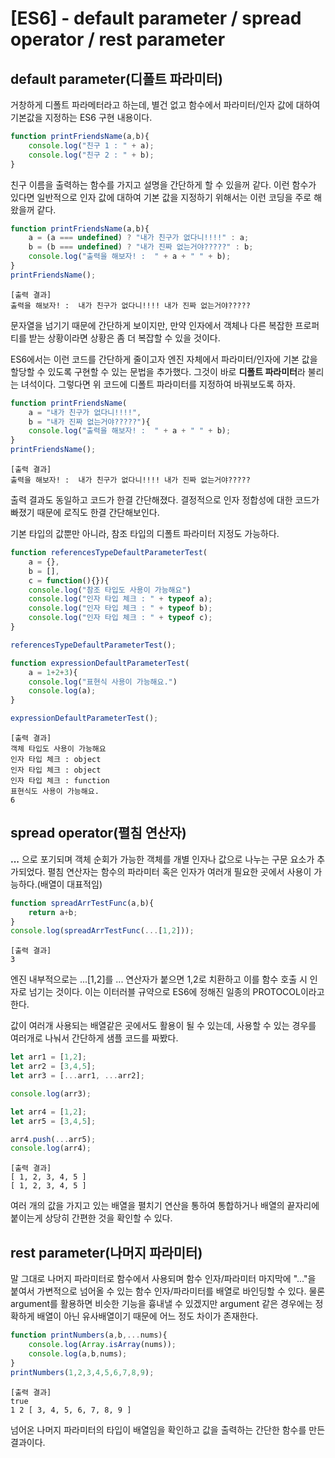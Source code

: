 # [ES6] - default parameter / spread operator / rest parameter

## default parameter(디폴트 파라미터)
거창하게 디폴트 파라메터라고 하는데, 별건 없고 함수에서 파라미터/인자 값에 대하여 기본값을 지정하는 ES6 구현 내용이다.

```javascript
function printFriendsName(a,b){
	console.log("친구 1 : " + a);
	console.log("친구 2 : " + b); 
}
```

친구 이름을 출력하는 함수를 가지고 설명을 간단하게 할 수 있을꺼 같다. 이런 함수가 있다면 일반적으로 인자 값에 대하여 기본 값을 지정하기 위해서는 이런 코딩을 주로 해왔을꺼 같다.

```javascript
function printFriendsName(a,b){
	a = (a === undefined) ? "내가 친구가 없다니!!!!" : a;
	b = (b === undefined) ? "내가 진짜 없는거야?????" : b;
	console.log("출력을 해보자! :  " + a + " " + b);
}
printFriendsName();
```

```
[출력 결과]
출력을 해보자! :  내가 친구가 없다니!!!! 내가 진짜 없는거야?????
```

문자열을 넘기기 때문에 간단하게 보이지만, 만약 인자에서 객체나 다른 복잡한 프로퍼티를 받는 상황이라면 상황은 좀 더 복잡할 수 있을 것이다. 

ES6에서는 이런 코드를 간단하게 줄이고자 엔진 자체에서 파라미터/인자에 기본 값을 할당할 수 있도록 구현할 수 있는 문법을 추가했다. 그것이 바로 **디폴트 파라미터**라 불리는 녀석이다. 그렇다면 위 코드에 디폴트 파라미터를 지정하여 바꿔보도록 하자.

```javascript
function printFriendsName(
	a = "내가 친구가 없다니!!!!",
	b = "내가 진짜 없는거야?????"){
	console.log("출력을 해보자! :  " + a + " " + b);
}
printFriendsName();
```

```
[출력 결과]
출력을 해보자! :  내가 친구가 없다니!!!! 내가 진짜 없는거야?????
```

출력 결과도 동일하고 코드가 한결 간단해졌다. 결정적으로 인자 정합성에 대한 코드가 빠졌기 때문에 로직도 한결 간단해보인다.

기본 타입의 값뿐만 아니라, 참조 타입의 디폴트 파라미터 지정도 가능하다.

```javascript
function referencesTypeDefaultParameterTest(
	a = {},
	b = [],
	c = function(){}){
	console.log("참조 타입도 사용이 가능해요")
	console.log("인자 타입 체크 : " + typeof a);
	console.log("인자 타입 체크 : " + typeof b);
	console.log("인자 타입 체크 : " + typeof c);	
}

referencesTypeDefaultParameterTest();

function expressionDefaultParameterTest(
	a = 1+2+3){
	console.log("표현식 사용이 가능해요.")
	console.log(a);
}

expressionDefaultParameterTest();
```

```
[출력 결과]
객체 타입도 사용이 가능해요
인자 타입 체크 : object
인자 타입 체크 : object
인자 타입 체크 : function
표현식도 사용이 가능해요.
6
```

## spread operator(펼침 연산자)
**...** 으로 포기되며 객체 순회가 가능한 객체를 개별 인자나 값으로 나누는 구문 요소가 추가되었다. 
펼침 연산자는 함수의 파라미터 혹은 인자가 여러개 필요한 곳에서 사용이 가능하다.(배열이 대표적임)

```javascript
function spreadArrTestFunc(a,b){
	return a+b;
}
console.log(spreadArrTestFunc(...[1,2]));
```

```
[출력 결과]
3
```

엔진 내부적으로는 ...[1,2]를 ... 연산자가 붙으면 1,2로 치환하고 이를 함수 호출 시 인자로 넘기는 것이다. 이는 이터러블 규약으로 ES6에 정해진 일종의 PROTOCOL이라고 한다.

값이 여러개 사용되는 배열같은 곳에서도 활용이 될 수 있는데, 사용할 수 있는 경우를 여러개로 나눠서 간단하게 샘플 코드를 짜봤다.


```javascript
let arr1 = [1,2];
let arr2 = [3,4,5];
let arr3 = [...arr1, ...arr2];

console.log(arr3);

let arr4 = [1,2];
let arr5 = [3,4,5];

arr4.push(...arr5);
console.log(arr4);
```

```
[출력 결과]
[ 1, 2, 3, 4, 5 ]
[ 1, 2, 3, 4, 5 ]
```

여러 개의 값을 가지고 있는 배열을 펼치기 연산을 통하여 통합하거나 배열의 끝자리에 붙이는게 상당히 간편한 것을 확인할 수 있다.


## rest parameter(나머지 파라미터)
말 그대로 나머지 파라미터로 함수에서 사용되며 함수 인자/파라미터 마지막에 "..."을 붙여서 가변적으로 넘어올 수 있는 함수 인자/파라미터를 배열로 바인딩할 수 있다. 
물론 argument를 활용하면 비슷한 기능을 흉내낼 수 있겠지만 argument 같은 경우에는 정확하게 배열이 아닌 유사배열이기 때문에 어느 정도 차이가 존재한다.


```javascript
function printNumbers(a,b,...nums){
	console.log(Array.isArray(nums));
	console.log(a,b,nums);
}
printNumbers(1,2,3,4,5,6,7,8,9);
```

```
[출력 결과]
true
1 2 [ 3, 4, 5, 6, 7, 8, 9 ]
```

넘어온 나머지 파라미터의 타입이 배열임을 확인하고 값을 출력하는 간단한 함수를 만든 결과이다.